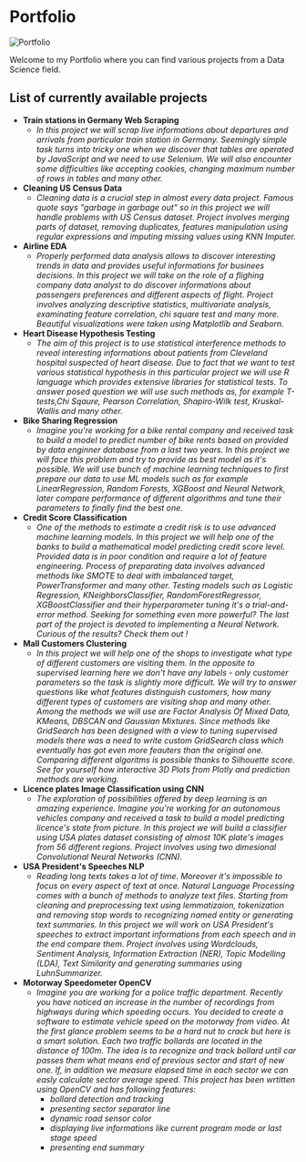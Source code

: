 # Portfolio

![Portfolio](https://github.com/testorancza/Portfolio/assets/126068971/ece748b7-6c9f-4d93-98b7-627be7a418bb)

Welcome to my Portfolio where you can find various projects from a Data Science field. 

## List of currently available projects 

- **Train stations in Germany Web Scraping**
  - *In this project we will scrap live informations about departures and arrivals from particular train station in Germany. Seemingly simple task turns into tricky one when we discover that tables are operated by JavaScript and we need to use Selenium. We will also encounter some difficulties like accepting cookies, changing maximum number of rows in tables and many other.*
- **Cleaning US Census Data**
  - *Cleaning data is a crucial step in almost every data project. Famous quote says "garbage in garbage out" so in this project we will handle problems with US Census dataset. Project involves merging parts of dataset, removing duplicates, features manipulation using regular expressions and imputing missing values using KNN Imputer.*
- **Airline EDA**
  - *Properly performed data analysis allows to discover interesting trends in data and provides useful informations for businees decisions. In this project we will take on the role of a flighing company data analyst to do discover informations about passengers preferences and different aspects of flight. Project involves analyzing descriptive statistics, multivariate analysis, examinating feature correlation, chi square test and many more. Beautiful visualizations were taken using Matplotlib and Seaborn.* 
- **Heart Disease Hypothesis Testing**
  - *The aim of this project is to use statistical interference methods to reveal interesting informations about patients from Cleveland hospital suspected of heart disease. Due to fact that we want to test various statistical hypothesis in this particular project we will use R language which provides extensive libraries for statistical tests. To answer posed question we will use such methods as, for example T-tests,Chi Sqaure, Pearson Correlation, Shapiro-Wilk test, Kruskal-Wallis and many other.*
- **Bike Sharing Regression**
  - *Imagine you're working for a bike rental company and received task to build a model to predict number of bike rents based on provided by data enginner database from a last two years. In this project we will face this problem and try to provide as best model as it's possible. We will use bunch of machine learning techniques to first prepare our data to use ML models such as for example LinearRegression, Random Forests, XGBoost and Neural Network,  later compare performance of different algorithms and tune their parameters to finally find the best one.*
- **Credit Score Classification**
  - *One of the methods to estimate a credit risk is to use advanced machine learning models. In this project we will help one of the banks to build a mathematical model predicting credit score level. Provided data is in poor condition and require a lot of feature engineering. Process of preparating data involves advanced methods like SMOTE to deal with imbalanced target, PowerTransformer and many other. Testing models such as Logistic Regression, KNeighborsClassifier, RandomForestRegressor, XGBoostClassifier and their hyperparameter tuning it's a trial-and-error method. Seeking for something even more powerful? The last part of the project is devoted to implementing a Neural Network. Curious of the results? Check them out !*
- **Mall Customers Clustering**
  - *In this project we will help one of the shops to investigate what type of different customers are visiting them. In the opposite to supervised learning here we don't have any labels - only customer parameters so the task is slightly more difficult. We will try to answer questions like what features distinguish customers, how many different types of customers are visiting shop and many other. Among the methods we will use are Factor Analysis Of Mixed Data, KMeans, DBSCAN and Gaussian Mixtures. Since methods like GridSearch has been designed with a view to tuning supervised models there was a need to write custom GridSearch class which eventually has got even more feauters than the original one. Comparing different algoritms is possible thanks to Silhouette score. See for yourself how interactive 3D Plots from Plotly and prediction methods are working.*
- **Licence plates Image Classification using CNN**
  - *The exploration of possibilities offered by deep learning is an amazing experience. Imagine you're working for an autonomous vehicles company and received a task to build a model predicting licence's state from picture. In this project we will build a classifier using USA plates dataset consisting of almost 10K plate's images from 56 different regions. Project involves using two dimesional Convolutional Neural Networks (CNN).*
- **USA President's Speeches NLP**
  - *Reading long texts takes a lot of time. Moreover it's impossible to focus on every aspect of text at once. Natural Language Processing comes with a bunch of methods to analyze text files. Starting from cleaning and preprocessing text using lemmatizaion, tokenization and removing stop words  to recognizing named entity or generating text summaries. In this project we will work on USA President's speeches to extract important informations from each speech and in the end compare them. Project involves using Wordclouds, Sentiment Analysis, Information Extraction (NER), Topic Modelling (LDA), Text Similarity and generating summaries using LuhnSummarizer.*
- **Motorway Speedometer OpenCV**
  - *Imagine you are working for a police traffic department. Recently you have noticed an increase in the number of recordings from highways during which speeding occurs. You decided to create a software to estimate vehicle speed on the motorway from video. At the first glance problem seems to be a hard nut to crack but here is a smart solution. Each two traffic bollards are located in the distance of 100m. The idea is to recognize and track bollard until car passes them what means end of previous sector and start of new one. If, in addition we measure elapsed time in each sector we can easly calculate sector average speed. This project has been wrtitten using OpenCV and has following features:*
    - *bollard detection and tracking*
    - *presenting sector separator line*
    - *dynamic road sensor color*
    - *displaying live informations like current program mode or last stage speed*
    - *presenting end summary*
